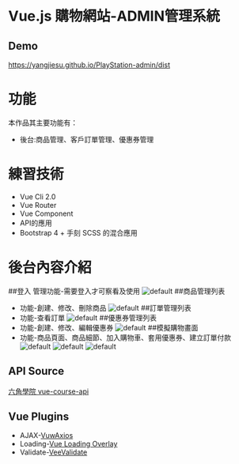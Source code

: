 # Vue.js 購物網站-ADMIN管理系統

## Demo
https://yangjiesu.github.io/PlayStation-admin/dist
# 功能
本作品其主要功能有：
* 後台:商品管理、客戶訂單管理、優惠券管理
# 練習技術
* Vue Cli 2.0
* Vue Router
* Vue Component
* API的應用
* Bootstrap 4 + 手刻 SCSS 的混合應用
# 後台內容介紹
##登入
管理功能-需要登入才可察看及使用
![default](https://user-images.githubusercontent.com/40859746/52622833-bfb1cd80-2ee5-11e9-89bc-39309dfd89b5.PNG)
##商品管理列表
* 功能-創建、修改、刪除商品
![default](https://user-images.githubusercontent.com/40859746/52622860-d0fada00-2ee5-11e9-8ebf-9910c961e61f.PNG)
##訂單管理列表
* 功能-查看訂單
![default](https://user-images.githubusercontent.com/40859746/52622885-e243e680-2ee5-11e9-99c9-6d33bc01f1d0.PNG)
##優惠券管理列表
* 功能-創建、修改、編輯優惠券
![default](https://user-images.githubusercontent.com/40859746/52622904-ee2fa880-2ee5-11e9-8f86-43e9f49f16a2.PNG)
##模擬購物畫面
* 功能-商品頁面、商品細節、加入購物車、套用優惠券、建立訂單付款
![default](https://user-images.githubusercontent.com/40859746/52622917-f851a700-2ee5-11e9-8e63-6571e39a5d07.PNG)
![default](https://user-images.githubusercontent.com/40859746/52622940-04d5ff80-2ee6-11e9-8773-adfeb51d8840.PNG)
![default](https://user-images.githubusercontent.com/40859746/52622955-0dc6d100-2ee6-11e9-999f-cdad7078f417.PNG)
## API Source
[六角學院 vue-course-api](https://github.com/hexschool/vue-course-api-wiki/wiki)
## Vue Plugins
* AJAX-[VuwAxios](https://www.npmjs.com/package/vue-axios)
* Loading-[Vue Loading Overlay](https://github.com/ankurk91/vue-loading-overlay)
* Validate-[VeeValidate](https://github.com/baianat/vee-validate)
